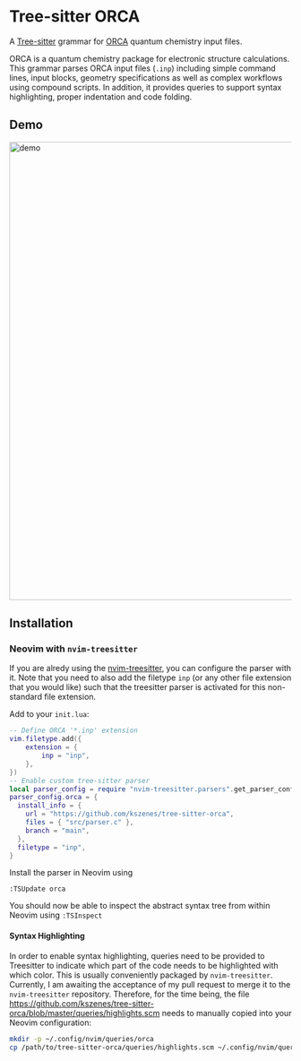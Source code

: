 # Tree-sitter ORCA

A [Tree-sitter](https://tree-sitter.github.io/tree-sitter/) grammar for [ORCA](https://www.faccts.de/orca/) quantum chemistry input files.

ORCA is a quantum chemistry package for electronic structure calculations.
This grammar parses ORCA input files (`.inp`) including simple command lines, input blocks, geometry specifications as well as complex workflows using compound scripts.
In addition, it provides queries to support syntax highlighting, proper indentation and code folding.

## Demo

<img width="584" height="818" alt="demo" src="https://github.com/user-attachments/assets/23569c11-91f3-40c3-b7f3-c1187692b780" />

## Installation

### Neovim with `nvim-treesitter`

If you are alredy using the [nvim-treesitter](https://github.com/nvim-treesitter/nvim-treesitter), you can configure the parser with it.
Note that you need to also add the filetype `inp` (or any other file extension that you would like) such that the treesitter parser is activated for this non-standard file extension.

Add to your `init.lua`:

```lua
-- Define ORCA '*.inp' extension
vim.filetype.add({
	extension = {
		inp = "inp",
	},
})
-- Enable custom tree-sitter parser
local parser_config = require "nvim-treesitter.parsers".get_parser_configs()
parser_config.orca = {
  install_info = {
    url = "https://github.com/kszenes/tree-sitter-orca",
    files = { "src/parser.c" },
    branch = "main",
  },
  filetype = "inp",
}
```

Install the parser in Neovim using

```
:TSUpdate orca
```

You should now be able to inspect the abstract syntax tree from within Neovim using `:TSInspect`

#### Syntax Highlighting

In order to enable syntax highlighting, queries need to be provided to Treesitter to indicate which part of the code needs to be highlighted with which color.
This is usually conveniently packaged by `nvim-treesitter`.
Currently, I am awaiting the acceptance of my pull request to merge it to the `nvim-treesitter` repository.
Therefore, for the time being, the file https://github.com/kszenes/tree-sitter-orca/blob/master/queries/highlights.scm needs to manually copied into your Neovim configuration:

```bash
mkdir -p ~/.config/nvim/queries/orca
cp /path/to/tree-sitter-orca/queries/highlights.scm ~/.config/nvim/queries/orca/highlights.scm
```
